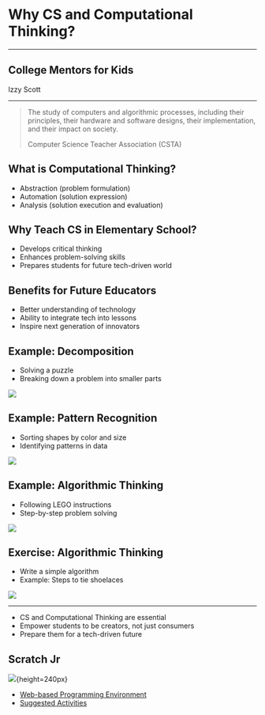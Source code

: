 # Why CS and Computational Thinking?

---

## College Mentors for Kids

Izzy Scott

---

> The study of computers and algorithmic processes, including their principles, their hardware and software designs, their implementation, and their impact on society.
> 
> Computer Science Teacher Association (CSTA)

## What is Computational Thinking?

- Abstraction (problem formulation)
- Automation (solution expression)
- Analysis (solution execution and evaluation)

## Why Teach CS in Elementary School?

- Develops critical thinking
- Enhances problem-solving skills
- Prepares students for future tech-driven world

## Benefits for Future Educators

- Better understanding of technology
- Ability to integrate tech into lessons
- Inspire next generation of innovators

## Example: Decomposition

- Solving a puzzle
- Breaking down a problem into smaller parts

![](https://upload.wikimedia.org/wikipedia/commons/thumb/9/9a/Z-puzzle.jpg/640px-Z-puzzle.jpg)

## Example: Pattern Recognition

- Sorting shapes by color and size
- Identifying patterns in data

![](https://upload.wikimedia.org/wikipedia/commons/thumb/6/62/Risk_Dice_%2852664929856%29.jpg/330px-Risk_Dice_%2852664929856%29.jpg)

## Example: Algorithmic Thinking

- Following LEGO instructions
- Step-by-step problem solving

![](https://upload.wikimedia.org/wikipedia/commons/thumb/3/32/Lego_Color_Bricks.jpg/330px-Lego_Color_Bricks.jpg)

## Exercise: Algorithmic Thinking

- Write a simple algorithm
- Example: Steps to tie shoelaces

![](https://upload.wikimedia.org/wikipedia/commons/thumb/9/94/Photo_Bate%C5%BEo_Ka_Mikilu.JPG/330px-Photo_Bate%C5%BEo_Ka_Mikilu.JPG)

---

- CS and Computational Thinking are essential
- Empower students to be creators, not just consumers
- Prepare them for a tech-driven future

## Scratch Jr

![](https://www.scratchjr.org/images/homegraphic.png){height=240px}

- [Web-based Programming Environment](https://codejr.org/scratchjr/index.html)
- [Suggested Activities](https://www.scratchjr.org/teach/activities)